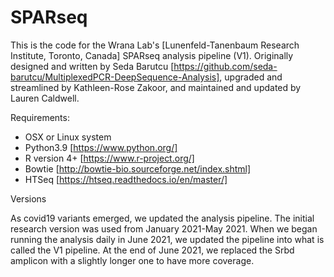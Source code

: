 # SPARseq
This is the code for the Wrana Lab's [Lunenfeld-Tanenbaum Research Institute, Toronto, Canada] SPARseq analysis pipeline (V1). Originally designed and written by Seda Barutcu [https://github.com/seda-barutcu/MultiplexedPCR-DeepSequence-Analysis], upgraded and streamlined by Kathleen-Rose Zakoor, and maintained and updated by Lauren Caldwell. 

Requirements:

* OSX or Linux system
* Python3.9 [https://www.python.org/]
* R version 4+ [https://www.r-project.org/]
* Bowtie [http://bowtie-bio.sourceforge.net/index.shtml]
* HTSeq [https://htseq.readthedocs.io/en/master/]


Versions

As covid19 variants emerged, we updated the analysis pipeline. The initial research version was used from January 2021-May 2021. When we began running the analysis daily in June 2021, we updated the pipeline into what is called the V1 pipeline. At the end of June 2021, we replaced the Srbd amplicon with a slightly longer one to have more coverage. 





